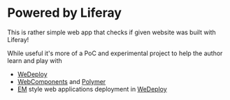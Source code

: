 # Powered by Liferay

This is rather simple web app that checks if given website was built with Liferay!

While useful it's more of a PoC and experimental project to help the author learn and play with
 - [WeDeploy](http://wedeploy.com)
 - [WebComponents](https://en.wikipedia.org/wiki/Web_Components) and [Polymer](https://www.polymer-project.org/1.0/)
 - [EM](https://github.com/commsen/EM) style web applications deployment in [WeDeploy](http://wedeploy.com)
